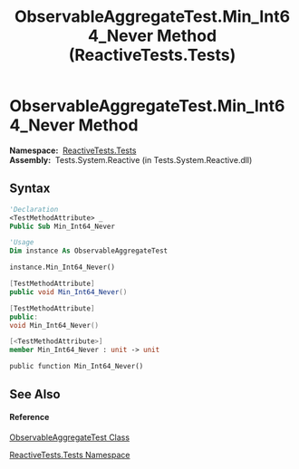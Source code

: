 ﻿---
title: ObservableAggregateTest.Min_Int64_Never Method  (ReactiveTests.Tests)
TOCTitle: Min_Int64_Never Method
ms:assetid: M:ReactiveTests.Tests.ObservableAggregateTest.Min_Int64_Never
ms:mtpsurl: https://msdn.microsoft.com/en-us/library/reactivetests.tests.observableaggregatetest.min_int64_never(v=VS.103)
ms:contentKeyID: 36620835
ms.date: 06/28/2011
mtps_version: v=VS.103
f1_keywords:
- ReactiveTests.Tests.ObservableAggregateTest.Min_Int64_Never
dev_langs:
- CSharp
- JScript
- VB
- FSharp
- c++
---

# ObservableAggregateTest.Min\_Int64\_Never Method

**Namespace:**  [ReactiveTests.Tests](hh289046\(v=vs.103\).md)  
**Assembly:**  Tests.System.Reactive (in Tests.System.Reactive.dll)

## Syntax

``` vb
'Declaration
<TestMethodAttribute> _
Public Sub Min_Int64_Never
```

``` vb
'Usage
Dim instance As ObservableAggregateTest

instance.Min_Int64_Never()
```

``` csharp
[TestMethodAttribute]
public void Min_Int64_Never()
```

``` c++
[TestMethodAttribute]
public:
void Min_Int64_Never()
```

``` fsharp
[<TestMethodAttribute>]
member Min_Int64_Never : unit -> unit 
```

``` jscript
public function Min_Int64_Never()
```

## See Also

#### Reference

[ObservableAggregateTest Class](hh314823\(v=vs.103\).md)

[ReactiveTests.Tests Namespace](hh289046\(v=vs.103\).md)

